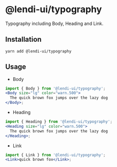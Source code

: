 # @lendi-ui/typography

Typography including Body, Heading and Link.

## Installation

```
yarn add @lendi-ui/typography
```

## Usage

- Body

```jsx
import { Body } from '@lendi-ui/typography';
<Body size="lg" color="warn.500">
  The quick brown fox jumps over the lazy dog
</Body>;
```

- Heading

```jsx
import { Heading } from '@lendi-ui/typography';
<Heading size="lg" color="warn.500">
  The quick brown fox jumps over the lazy dog
</Heading>;
```

- Link

```jsx
import { Link } from '@lendi-ui/typography';
<Link>quick brown fox</Link>;
```
